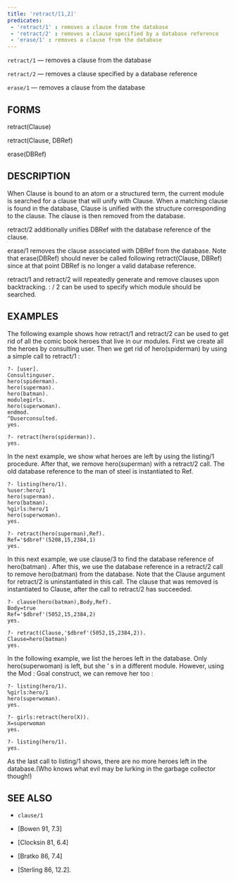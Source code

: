 ```yaml
---
title: 'retract/[1,2]'
predicates:
 - 'retract/1' : removes a clause from the database
 - 'retract/2' : removes a clause specified by a database reference
 - 'erase/1' : removes a clause from the database
---
```

`retract/1` — removes a clause from the database

`retract/2` — removes a clause specified by a database reference

`erase/1` — removes a clause from the database


## FORMS

retract(Clause)

retract(Clause, DBRef)

erase(DBRef)


## DESCRIPTION

When Clause is bound to an atom or a structured term, the current module is searched for a clause that will unify with Clause. When a matching clause is found in the database, Clause is unified with the structure corresponding to the clause. The clause is then removed from the database.

retract/2 additionally unifies DBRef with the database reference of the clause.

erase/1 removes the clause associated with DBRef from the database. Note that erase(DBRef) should never be called following retract(Clause, DBRef) since at that point DBRef is no longer a valid database reference.

retract/1 and retract/2 will repeatedly generate and remove clauses upon backtracking. : / 2 can be used to specify which module should be searched.


## EXAMPLES

The following example shows how retract/1 and retract/2 can be used to get rid of all the comic book heroes that live in our modules. First we create all the heroes by consulting user. Then we get rid of hero(spiderman) by using a simple call to retract/1 :

```
?- [user].
Consultinguser.
hero(spiderman).
hero(superman).
hero(batman).
modulegirls.
hero(superwoman).
endmod.
^Duserconsulted.
yes.
```

```
?- retract(hero(spiderman)).
yes.
```

In the next example, we show what heroes are left by using the listing/1 procedure. After that, we remove hero(superman) with a retract/2 call. The old database reference to the man of steel is instantiated to Ref.

```
?- listing(hero/1).
%user:hero/1
hero(superman).
hero(batman).
%girls:hero/1
hero(superwoman).
yes.
```

```
?- retract(hero(superman),Ref).
Ref='$dbref'(5208,15,2384,1)
yes.
```

In this next example, we use clause/3 to find the database reference of hero(batman) . After this, we use the database reference in a retract/2 call to remove hero(batman) from the database. Note that the Clause argument for retract/2 is uninstantiated in this call. The clause that was removed is instantiated to Clause, after the call to retract/2 has succeeded.

```
?- clause(hero(batman),Body,Ref).
Body=true
Ref='$dbref'(5052,15,2384,2)
yes.
```

```
?- retract(Clause,'$dbref'(5052,15,2384,2)).
Clause=hero(batman)
yes.
```

In the following example, we list the heroes left in the database. Only hero(superwoman) is left, but she ' s in a different module. However, using the Mod : Goal construct, we can remove her too :

```
?- listing(hero/1).
%girls:hero/1
hero(superwoman).
yes.
```

```
?- girls:retract(hero(X)).
X=superwoman
yes.
```

```
?- listing(hero/1).
yes.
```

As the last call to listing/1 shows, there are no more heroes left in the database.(Who knows what evil may be lurking in the garbage collector though!)


## SEE ALSO

- `clause/1`

- [Bowen 91, 7.3]
- [Clocksin 81, 6.4]
- [Bratko 86, 7.4]
- [Sterling 86, 12.2]. 
